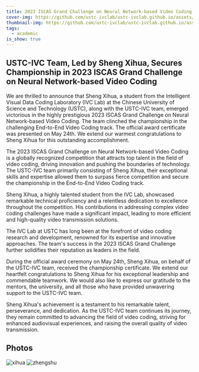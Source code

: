 ```yaml
---
title: 2023 ISCAS Grand Challenge on Neural Network-based Video Coding
cover-img: https://github.com/ustc-ivclab/ustc-ivclab.github.io/assets/116997215/23c911d2-4f27-4a8e-b768-074003ac8a6f
thumbnail-img: https://github.com/ustc-ivclab/ustc-ivclab.github.io/assets/116997215/6c3b9ed2-46be-43ac-a1dc-313358793408
tags:
  - academic
is_show: true
---
```


## USTC-IVC Team, Led by Sheng Xihua, Secures Championship in 2023 ISCAS Grand Challenge on Neural Network-based Video Coding

We are thrilled to announce that Sheng Xihua, a student from the Intelligent Visual Data Coding Laboratory (IVC Lab) at the Chinese University of Science and Technology (USTC), along with the USTC-IVC team, emerged victorious in the highly prestigious 2023 ISCAS Grand Challenge on Neural Network-based Video Coding.  The team clinched the championship in the challenging End-to-End Video Coding track.  The official award certificate was presented on May 24th.  We extend our warmest congratulations to Sheng Xihua for this outstanding accomplishment.

The 2023 ISCAS Grand Challenge on Neural Network-based Video Coding is a globally recognized competition that attracts top talent in the field of video coding, driving innovation and pushing the boundaries of technology. The USTC-IVC team primarily consisting of Sheng Xihua, their exceptional skills and expertise allowed them to surpass fierce competition and secure the championship in the End-to-End Video Coding track.

Sheng Xihua, a highly talented student from the IVC Lab, showcased remarkable technical proficiency and a relentless dedication to excellence throughout the competition.  His contributions in addressing complex video coding challenges have made a significant impact, leading to more efficient and high-quality video transmission solutions.

The IVC Lab at USTC has long been at the forefront of video coding research and development, renowned for its expertise and innovative approaches.  The team's success in the 2023 ISCAS Grand Challenge further solidifies their reputation as leaders in the field.

During the official award ceremony on May 24th, Sheng Xihua, on behalf of the USTC-IVC team, received the championship certificate.  We extend our heartfelt congratulations to Sheng Xihua for his exceptional leadership and commendable teamwork.  We would also like to express our gratitude to the mentors, the university, and all those who have provided unwavering support to the USTC-IVC team.

Sheng Xihua's achievement is a testament to his remarkable talent, perseverance, and dedication.  As the USTC-IVC team continues its journey, they remain committed to advancing the field of video coding, striving for enhanced audiovisual experiences, and raising the overall quality of video transmission.

## Photos

![xihua](https://github.com/ustc-ivclab/ustc-ivclab.github.io/assets/116997215/6c3b9ed2-46be-43ac-a1dc-313358793408)
![zhengshu](https://github.com/ustc-ivclab/ustc-ivclab.github.io/assets/116997215/23c911d2-4f27-4a8e-b768-074003ac8a6f)